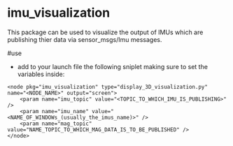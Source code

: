 # imu_visualization
This package can be used to visualize the output of IMUs which are publishing thier data via sensor_msgs/Imu messages.

#use
* add to your launch file the following sniplet making sure to set the variables inside:
```
<node pkg="imu_visualization" type="display_3D_visualization.py" name="<NODE_NAME>" output="screen">
	<param name="imu_topic" value="<TOPIC_TO_WHICH_IMU_IS_PUBLISHING>" />
	<param name="imu_name" value="<NAME_OF_WINDOWs_(usually_the_imus_name)>" />
    <param name="mag_topic" value="NAME_TOPIC_TO_WHICH_MAG_DATA_IS_TO_BE_PUBLISHED" />
</node>
```


